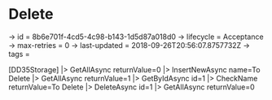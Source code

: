 # Delete

-> id = 8b6e701f-4cd5-4c98-b143-1d5d87a018d0
-> lifecycle = Acceptance
-> max-retries = 0
-> last-updated = 2018-09-26T20:56:07.8757732Z
-> tags = 

[DD35Storage]
|> GetAllAsync returnValue=0
|> InsertNewAsync name=To Delete
|> GetAllAsync returnValue=1
|> GetByIdAsync id=1
|> CheckName returnValue=To Delete
|> DeleteAsync id=1
|> GetAllAsync returnValue=0
~~~
